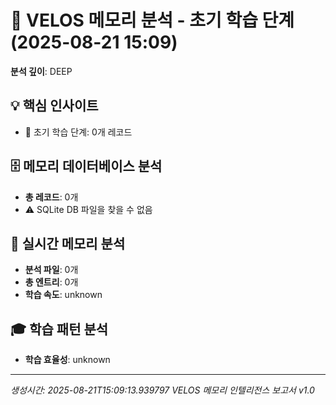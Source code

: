 # 🌱 VELOS 메모리 분석 - 초기 학습 단계 (2025-08-21 15:09)
**분석 깊이**: DEEP

## 💡 핵심 인사이트
- 📖 초기 학습 단계: 0개 레코드

## 🗄️ 메모리 데이터베이스 분석
- **총 레코드**: 0개
- ⚠️ SQLite DB 파일을 찾을 수 없음

## 📝 실시간 메모리 분석
- **분석 파일**: 0개
- **총 엔트리**: 0개
- **학습 속도**: unknown

## 🎓 학습 패턴 분석
- **학습 효율성**: unknown

---
*생성시간: 2025-08-21T15:09:13.939797*
*VELOS 메모리 인텔리전스 보고서 v1.0*